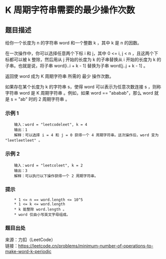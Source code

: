 # K 周期字符串需要的最少操作次数

## 题目描述

给你一个长度为 n 的字符串 word 和一个整数 k ，其中 k 是 n 的因数。

在一次操作中，你可以选择任意两个下标 i 和 j，其中 0 <= i, j < n ，且这两个下标都可以被 k 整除，然后用从 j 开始的长度为 k 的子串替换从 i 开始的长度为 k 的子串。也就是说，将子串 word[i..i + k - 1] 替换为子串 word[j..j + k - 1] 。

返回使 word 成为 K 周期字符串 所需的 最少 操作次数。

如果存在某个长度为 k 的字符串 s，使得 word 可以表示为任意次数连接 s ，则称字符串 word 是 K 周期字符串 。例如，如果 word == "ababab"，那么 word 就是 s = "ab" 时的 2 周期字符串 。

### 示例 1

```text
    输入：word = "leetcodeleet", k = 4
    输出：1
    解释：可以选择 i = 4 和 j = 0 获得一个 4 周期字符串。这次操作后，word 变为 "leetleetleet" 。
```

### 示例 2

```text
    输入：word = "leetcoleet", k = 2
    输出：3
    解释：可以执行以下操作获得一个 2 周期字符串。
```

### 提示

```text
    * 1 <= n == word.length <= 10^5
    * 1 <= k <= word.length
    * k 能整除 word.length 。
    * word 仅由小写英文字母组成。
```

### 题目出处

来源：力扣（LeetCode）  
链接：<https://leetcode.cn/problems/minimum-number-of-operations-to-make-word-k-periodic>
